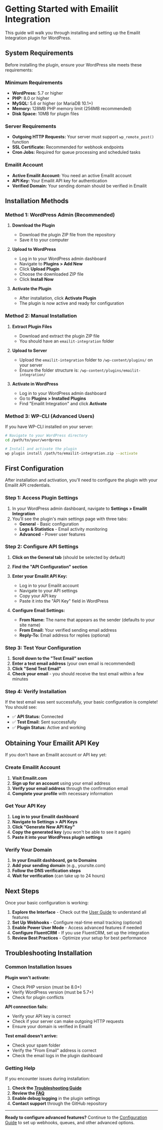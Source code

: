 # Getting Started with Emailit Integration

This guide will walk you through installing and setting up the Emailit Integration plugin for WordPress.

## System Requirements

Before installing the plugin, ensure your WordPress site meets these requirements:

### Minimum Requirements
- **WordPress:** 5.7 or higher
- **PHP:** 8.0 or higher
- **MySQL:** 5.6 or higher (or MariaDB 10.1+)
- **Memory:** 128MB PHP memory limit (256MB recommended)
- **Disk Space:** 10MB for plugin files

### Server Requirements
- **Outgoing HTTP Requests:** Your server must support `wp_remote_post()` function
- **SSL Certificate:** Recommended for webhook endpoints
- **Cron Jobs:** Required for queue processing and scheduled tasks

### Emailit Account
- **Active Emailit Account:** You need an active Emailit account
- **API Key:** Your Emailit API key for authentication
- **Verified Domain:** Your sending domain should be verified in Emailit

## Installation Methods

### Method 1: WordPress Admin (Recommended)

1. **Download the Plugin**
   - Download the plugin ZIP file from the repository
   - Save it to your computer

2. **Upload to WordPress**
   - Log in to your WordPress admin dashboard
   - Navigate to **Plugins > Add New**
   - Click **Upload Plugin**
   - Choose the downloaded ZIP file
   - Click **Install Now**

3. **Activate the Plugin**
   - After installation, click **Activate Plugin**
   - The plugin is now active and ready for configuration

### Method 2: Manual Installation

1. **Extract Plugin Files**
   - Download and extract the plugin ZIP file
   - You should have an `emailit-integration` folder

2. **Upload to Server**
   - Upload the `emailit-integration` folder to `/wp-content/plugins/` on your server
   - Ensure the folder structure is: `/wp-content/plugins/emailit-integration/`

3. **Activate in WordPress**
   - Log in to your WordPress admin dashboard
   - Go to **Plugins > Installed Plugins**
   - Find "Emailit Integration" and click **Activate**

### Method 3: WP-CLI (Advanced Users)

If you have WP-CLI installed on your server:

```bash
# Navigate to your WordPress directory
cd /path/to/your/wordpress

# Install and activate the plugin
wp plugin install /path/to/emailit-integration.zip --activate
```

## First Configuration

After installation and activation, you'll need to configure the plugin with your Emailit API credentials.

### Step 1: Access Plugin Settings

1. In your WordPress admin dashboard, navigate to **Settings > Emailit Integration**
2. You'll see the plugin's main settings page with three tabs:
   - **General** - Basic configuration
   - **Logs & Statistics** - Email activity monitoring
   - **Advanced** - Power user features

### Step 2: Configure API Settings

1. **Click on the General tab** (should be selected by default)
2. **Find the "API Configuration" section**
3. **Enter your Emailit API Key:**
   - Log in to your Emailit account
   - Navigate to your API settings
   - Copy your API key
   - Paste it into the "API Key" field in WordPress

4. **Configure Email Settings:**
   - **From Name:** The name that appears as the sender (defaults to your site name)
   - **From Email:** Your verified sending email address
   - **Reply-To:** Email address for replies (optional)

### Step 3: Test Your Configuration

1. **Scroll down to the "Test Email" section**
2. **Enter a test email address** (your own email is recommended)
3. **Click "Send Test Email"**
4. **Check your email** - you should receive the test email within a few minutes

### Step 4: Verify Installation

If the test email was sent successfully, your basic configuration is complete! You should see:

- ✅ **API Status:** Connected
- ✅ **Test Email:** Sent successfully
- ✅ **Plugin Status:** Active and working

## Obtaining Your Emailit API Key

If you don't have an Emailit account or API key yet:

### Create Emailit Account

1. **Visit Emailit.com**
2. **Sign up for an account** using your email address
3. **Verify your email address** through the confirmation email
4. **Complete your profile** with necessary information

### Get Your API Key

1. **Log in to your Emailit dashboard**
2. **Navigate to Settings > API Keys**
3. **Click "Generate New API Key"**
4. **Copy the generated key** (you won't be able to see it again)
5. **Paste it into your WordPress plugin settings**

### Verify Your Domain

1. **In your Emailit dashboard, go to Domains**
2. **Add your sending domain** (e.g., yoursite.com)
3. **Follow the DNS verification steps**
4. **Wait for verification** (can take up to 24 hours)

## Next Steps

Once your basic configuration is working:

1. **Explore the Interface** - Check out the [User Guide](user-guide.md) to understand all features
2. **Set Up Webhooks** - Configure real-time email tracking (optional)
3. **Enable Power User Mode** - Access advanced features if needed
4. **Configure FluentCRM** - If you use FluentCRM, set up the integration
5. **Review Best Practices** - Optimize your setup for best performance

## Troubleshooting Installation

### Common Installation Issues

**Plugin won't activate:**
- Check PHP version (must be 8.0+)
- Verify WordPress version (must be 5.7+)
- Check for plugin conflicts

**API connection fails:**
- Verify your API key is correct
- Check if your server can make outgoing HTTP requests
- Ensure your domain is verified in Emailit

**Test email doesn't arrive:**
- Check your spam folder
- Verify the "From Email" address is correct
- Check the email logs in the plugin dashboard

### Getting Help

If you encounter issues during installation:

1. **Check the [Troubleshooting Guide](troubleshooting.md)**
2. **Review the [FAQ](faq.md)**
3. **Enable debug logging** in the plugin settings
4. **Contact support** through the GitHub repository

---

**Ready to configure advanced features?** Continue to the [Configuration Guide](configuration.md) to set up webhooks, queues, and other advanced options.

